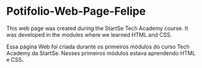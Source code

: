 # Potifolio-Web-Page-Felipe
This web page was created during the StartSe Tech Academy course. It was developed in the modules where we learned HTML and CSS.


Essa página Web foi criada durante os primeiros módulos do curso Tech Academy da StartSe. Nesses primeiros módulos estava aprendendo HTML e CSS.
